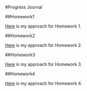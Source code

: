 #Progress Journal 

##Homework1

[Here](Homework1_IE582.html) is my approach for Homework 1.<br>

##Homework2

[Here](Homework2_IE582.html) is my approach for Homework 2.<br>

##Homework3

[Here](IE582_Homework3.html) is my approach for Homework 3.<br>


##Homework4


[Here](IE582_Homework4.html) is my approach for Homework 4.<br>
